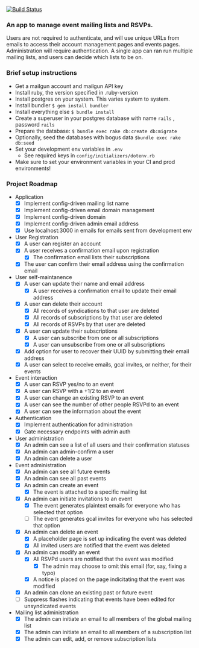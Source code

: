 [![Build Status](https://travis-ci.org/zack/event-manager.svg?branch=master)](https://travis-ci.org/zack/event-manager)

### An app to manage event mailing lists and RSVPs.
Users are not required to authenticate, and will use unique URLs from emails to
access their account management pages and events pages. Administration will
require authentication. A single app can ran run multiple mailing lists, and
users can decide which lists to be on.

### Brief setup instructions
* Get a mailgun account and mailgun API key
* Install ruby, the version specified in .ruby-version
* Install postgres on your system. This varies system to system.
* Install bundler `$ gem install bundler`
* Install everything else `$ bundle install`
* Create a superuser in your postgres database with name `rails` , password `rails`
* Prepare the database: `$ bundle exec rake db:create db:migrate`
* Optionally, seed the databases with bogus data `$bundle exec rake db:seed`
* Set your development env variables in `.env`
  * See required keys in `config/initializers/dotenv.rb`
* Make sure to set your environment variables in your CI and prod environments!

### Project Roadmap
* Application
  - [x] Implement config-driven mailing list name
  - [x] Implement config-driven email domain management
  - [x] Implement config-driven domain
  - [x] Implement config-driven admin email address
  - [x] Use localhost:3000 in emails for emails sent from development env
* User Registration
  - [x] A user can register an account
  - [x] A user receives a confirmation email upon registration
    - [x] The confirmation email lists their subscriptions
  - [x] The user can confirm their email address using the confirmation email
* User self-maintanence
  - [x] A user can update their name and email address
    - [x] A user receives a confirmation email to update their email address
  - [x] A user can delete their account
    - [x] All records of syndications to that user are deleted
    - [x] All records of subscriptions by that user are deleted
    - [x] All records of RSVPs by that user are deleted
  - [x] A user can update their subscriptions
    - [x] A user can subscribe from one or all subscriptions
    - [x] A user can unsubscribe from one or all subscriptions
  - [x] Add option for user to recover their UUID by submitting their email address
  - [x] A user can select to receive emails, gcal invites, or neither, for their events
* Event interaction
  - [x] A user can RSVP yes/no to an event
  - [x] A user can RSVP with a +1/2 to an event
  - [x] A user can change an existing RSVP to an event
  - [x] A user can see the number of other people RSVPd to an event
  - [x] A user can see the information about the event
* Authentication
  - [x] Implement authentication for administration
  - [x] Gate necessary endpoints with admin auth
* User administration
  - [x] An admin can see a list of all users and their confirmation statuses
  - [x] An admin can admin-confirm a user
  - [x] An admin can delete a user
* Event administration
  - [x] An admin can see all future events
  - [x] An admin can see all past events
  - [x] An admin can create an event
    - [x] The event is attached to a specific mailing list
  - [x] An admin can initiate invitations to an event
    - [x] The event generates plaintext emails for everyone who has selected that option
    - [ ] The event generates gcal invites for everyone who has selected that option
  - [x] An admin can delete an event
    - [x] A placeholder page is set up indicating the event was deleted
    - [x] All invited users are notified that the event was deleted
  - [x] An admin can modify an event
    - [x] All RSVPd users are notified that the event was modified
      - [x] The admin may choose to omit this email (for, say, fixing a typo)
    - [x] A notice is placed on the page indicitating that the event was modified
  - [x] An admin can clone an existing past or future event
  - [ ] Suppress flashes indicating that events have been edited for unsyndicated events
* Mailing list administration
  - [x] The admin can initiate an email to all members of the global mailing list
  - [x] The admin can initiate an email to all members of a subscription list
  - [x] The admin can edit, add, or remove subscription lists
